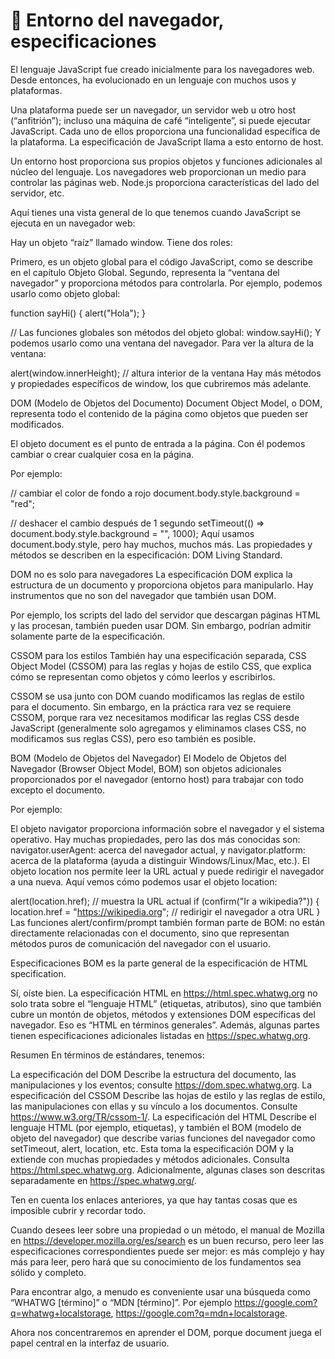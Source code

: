 # 📖 Entorno del navegador, especificaciones

El lenguaje JavaScript fue creado inicialmente para los navegadores web. Desde entonces, ha evolucionado en un lenguaje con muchos usos y plataformas.

Una plataforma puede ser un navegador, un servidor web u otro host (“anfitrión”); incluso una máquina de café “inteligente”, si puede ejecutar JavaScript. Cada uno de ellos proporciona una funcionalidad específica de la plataforma. La especificación de JavaScript llama a esto entorno de host.

Un entorno host proporciona sus propios objetos y funciones adicionales al núcleo del lenguaje. Los navegadores web proporcionan un medio para controlar las páginas web. Node.js proporciona características del lado del servidor, etc.

Aquí tienes una vista general de lo que tenemos cuando JavaScript se ejecuta en un navegador web:


Hay un objeto “raíz” llamado window. Tiene dos roles:

Primero, es un objeto global para el código JavaScript, como se describe en el capítulo Objeto Global.
Segundo, representa la “ventana del navegador” y proporciona métodos para controlarla.
Por ejemplo, podemos usarlo como objeto global:

function sayHi() {
  alert("Hola");
}

// Las funciones globales son métodos del objeto global:
window.sayHi();
Y podemos usarlo como una ventana del navegador. Para ver la altura de la ventana:

alert(window.innerHeight); // altura interior de la ventana
Hay más métodos y propiedades específicos de window, los que cubriremos más adelante.

DOM (Modelo de Objetos del Documento)
Document Object Model, o DOM, representa todo el contenido de la página como objetos que pueden ser modificados.

El objeto document es el punto de entrada a la página. Con él podemos cambiar o crear cualquier cosa en la página.

Por ejemplo:

// cambiar el color de fondo a rojo
document.body.style.background = "red";

// deshacer el cambio después de 1 segundo
setTimeout(() => document.body.style.background = "", 1000);
Aquí usamos document.body.style, pero hay muchos, muchos más. Las propiedades y métodos se describen en la especificación: DOM Living Standard.

DOM no es solo para navegadores
La especificación DOM explica la estructura de un documento y proporciona objetos para manipularlo. Hay instrumentos que no son del navegador que también usan DOM.

Por ejemplo, los scripts del lado del servidor que descargan páginas HTML y las procesan, también pueden usar DOM. Sin embargo, podrían admitir solamente parte de la especificación.

CSSOM para los estilos
También hay una especificación separada, CSS Object Model (CSSOM) para las reglas y hojas de estilo CSS, que explica cómo se representan como objetos y cómo leerlos y escribirlos.

CSSOM se usa junto con DOM cuando modificamos las reglas de estilo para el documento. Sin embargo, en la práctica rara vez se requiere CSSOM, porque rara vez necesitamos modificar las reglas CSS desde JavaScript (generalmente solo agregamos y eliminamos clases CSS, no modificamos sus reglas CSS), pero eso también es posible.

BOM (Modelo de Objetos del Navegador)
El Modelo de Objetos del Navegador (Browser Object Model, BOM) son objetos adicionales proporcionados por el navegador (entorno host) para trabajar con todo excepto el documento.

Por ejemplo:

El objeto navigator proporciona información sobre el navegador y el sistema operativo. Hay muchas propiedades, pero las dos más conocidas son: navigator.userAgent: acerca del navegador actual, y navigator.platform: acerca de la plataforma (ayuda a distinguir Windows/Linux/Mac, etc.).
El objeto location nos permite leer la URL actual y puede redirigir el navegador a una nueva.
Aquí vemos cómo podemos usar el objeto location:

alert(location.href); // muestra la URL actual
if (confirm("Ir a wikipedia?")) {
  location.href = "https://wikipedia.org"; // redirigir el navegador a otra URL
}
Las funciones alert/confirm/prompt también forman parte de BOM: no están directamente relacionadas con el documento, sino que representan métodos puros de comunicación del navegador con el usuario.

Especificaciones
BOM es la parte general de la especificación de HTML specification.

Sí, oíste bien. La especificación HTML en https://html.spec.whatwg.org no solo trata sobre el “lenguaje HTML” (etiquetas, atributos), sino que también cubre un montón de objetos, métodos y extensiones DOM específicas del navegador. Eso es “HTML en términos generales”. Además, algunas partes tienen especificaciones adicionales listadas en https://spec.whatwg.org.

Resumen
En términos de estándares, tenemos:

La especificación del DOM
Describe la estructura del documento, las manipulaciones y los eventos; consulte https://dom.spec.whatwg.org.
La especificación del CSSOM
Describe las hojas de estilo y las reglas de estilo, las manipulaciones con ellas y su vínculo a los documentos. Consulte https://www.w3.org/TR/cssom-1/.
La especificación del HTML
Describe el lenguaje HTML (por ejemplo, etiquetas), y también el BOM (modelo de objeto del navegador) que describe varias funciones del navegador como setTimeout, alert, location, etc. Esta toma la especificación DOM y la extiende con muchas propiedades y métodos adicionales. Consulta https://html.spec.whatwg.org.
Adicionalmente, algunas clases son descritas separadamente en https://spec.whatwg.org/.

Ten en cuenta los enlaces anteriores, ya que hay tantas cosas que es imposible cubrir y recordar todo.

Cuando desees leer sobre una propiedad o un método, el manual de Mozilla en https://developer.mozilla.org/es/search es un buen recurso, pero leer las especificaciones correspondientes puede ser mejor: es más complejo y hay más para leer, pero hará que su conocimiento de los fundamentos sea sólido y completo.

Para encontrar algo, a menudo es conveniente usar una búsqueda como “WHATWG [término]” o “MDN [término]”. Por ejemplo https://google.com?q=whatwg+localstorage, https://google.com?q=mdn+localstorage.

Ahora nos concentraremos en aprender el DOM, porque document juega el papel central en la interfaz de usuario.
